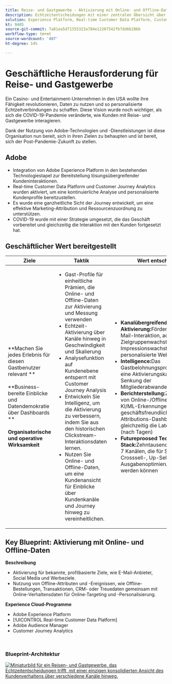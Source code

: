 ```yaml
---
title: Reise- und Gastgewerbe - Aktivierung mit Online- und Offline-Daten
description: Echtzeitentscheidungen mit einer zentralen Übersicht über das Kundenverhalten in verschiedenen Kanälen.
solution: Experience Platform, Real-time Customer Data Platform, Customer Journey Analytics, Analytics, Audience Manager, Experience Manager, Target
kt: 9485
source-git-commit: 7a81ea5d71355323a784e12207542fb7dd6b286b
workflow-type: tm+mt
source-wordcount: '407'
ht-degree: 14%

---
```



# Geschäftliche Herausforderung für Reise- und Gastgewerbe

Ein Casino- und Entertainment-Unternehmen in den USA wollte ihre Fähigkeit revolutionieren, Daten zu nutzen und so personalisierte Echtzeitverbindungen zu schaffen.  Diese Vision wurde noch wichtiger, als sich die COVID-19-Pandemie veränderte, wie Kunden mit Reise- und Gastgewerbe interagieren.

Dank der Nutzung von Adobe-Technologien und -Dienstleistungen ist diese Organisation nun bereit, sich in ihren Zielen zu behaupten und ist bereit, sich der Post-Pandemie-Zukunft zu stellen.

## Adobe

* Integration von Adobe Experience Platform in den bestehenden Technologiestapel zur Bereitstellung lösungsübergreifender Kundeninteraktionen.
* Real-time Customer Data Platform und Customer Journey Analytics wurden aktiviert, um eine kontinuierliche Analyse und personalisierte Kundenprofile bereitzustellen.
* Es wurde eine ganzheitliche Sicht der Journey entwickelt, um eine effektive Marketing-Attribution und Ressourcenzuordnung zu unterstützen.
* COVID-19 wurde mit einer Strategie umgesetzt, die das Geschäft vorbereitet und gleichzeitig die Interaktion mit den Kunden fortgesetzt hat.

## Geschäftlicher Wert bereitgestellt

| Ziele | Taktik | Wert entschlüsselt |
|---|---|---|
| **Machen Sie jedes Erlebnis für diesen Gastbenutzer relevant **<br></br>**Business-bereite Einblicke und Datendemokratie über Dashboards **<br></br>**Organisatorische und operative Wirksamkeit**</ul> | <ul><li>Gast-Profile für einheitliche Prämien, die Online- und Offline-Daten zur Aktivierung und Messung verwenden</li><li>Echtzeit-Aktivierung über Kanäle hinweg in Geschwindigkeit und Skalierung</li><li>Analysefunktion auf Kundenebene entsperrt mit Customer Journey Analysis</li><li>Entwickeln Sie Intelligenz, um die Aktivierung zu verbessern, indem Sie aus den historischen Clickstream-Interaktionsdaten lernen.</li><li>Nutzen Sie Online- und Offline-Daten, um eine Kundenansicht für Einblicke über Kundenkanäle und Journey hinweg zu vereinheitlichen.</li></ul> | <ul><li><strong> Kanalübergreifende Aktivierung:</strong>Förderung der 3X-E-Mail-Interaktion, adressierbares Zielgruppenwachstum und Impressionswachstum, stark personalisierte Web-Erlebnisse </li><li><strong>Intelligence:</strong>Das Gastbelohnungsprogramm betreibt eine Aktivierungskampagne zur Senkung der Mitgliederabwanderungsraten</li><li><strong>Berichterstellung:</strong>Zusammengeführt von Online-/Offline-Daten mit KI/ML-Erkennungen in einem geschäftsfreundlichen Journey- und Attributions-Dashboard, während gleichzeitig die Latenz reduziert wird (nach Tagen)</li><li><strong>Futureproosed Technology Stack:</strong>Zehntausende von Profilen in 7 Kanälen, die für Szenarien des Crosssell-, Up-Sell- und Ausgabenoptimierungen ausgeführt werden können</li></ul> |

## Key Blueprint: Aktivierung mit Online- und Offline-Daten

<strong>Beschreibung</strong>
<ul><li>Aktivierung für bekannte, profilbasierte Ziele, wie E-Mail-Anbieter, Social Media und Werbeziele.</li><li>Nutzung von Offline-Attributen und -Ereignissen, wie Offline-Bestellungen, Transaktionen, CRM- oder Treuedaten gemeinsam mit Online-Verhaltensdaten für Online-Targeting und -Personalisierung.</li></li></ul>

<strong>Experience Cloud-Programme</strong>
<ul><li>Adobe Experience Platform</li><li>[!UICONTROL Real-time Customer Data Platform]</li><li>Adobe Audience Manager</li><li>Customer Journey Analytics</li></ul> 
<br>

### Blueprint-Architektur

<a href="https://experienceleague.adobe.com/docs/blueprints-learn/architecture/audience-activation/platform-and-applications.html?lang=de"><img alt="Miniaturbild für ein Reisen- und Gastgewerbe, das Echtzeitentscheidungen trifft, mit einer einzigen konsolidierten Ansicht des Kundenverhaltens über verschiedene Kanäle hinweg." src="https://experienceleague.adobe.com/docs/blueprints-learn/assets/online_offline_activation.svg"/></a>




